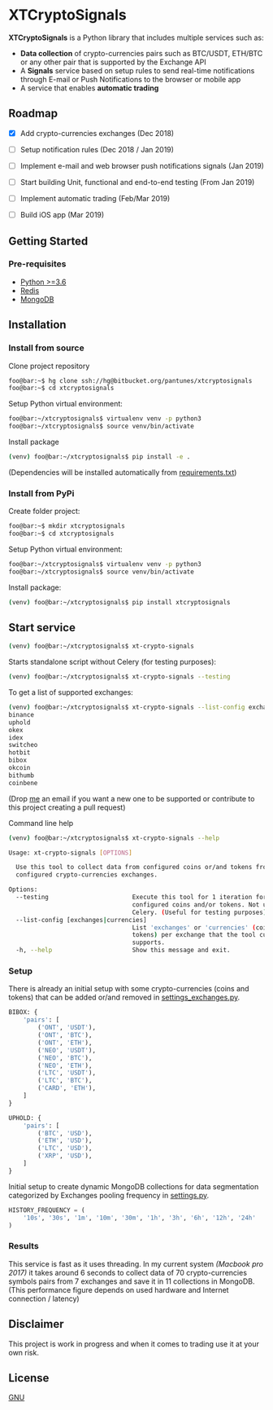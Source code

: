# XTCryptoSignals

**XTCryptoSignals** is a Python library that includes multiple services such as:

* **Data collection** of crypto-currencies pairs such as BTC/USDT, ETH/BTC or any other pair that is supported by the Exchange API
* A **Signals** service based on setup rules to send real-time notifications through E-mail or Push Notifications to the browser or mobile app
* A service that enables **automatic trading**


## Roadmap

* [x] Add crypto-currencies exchanges (Dec 2018)
* [ ] Setup notification rules (Dec 2018 / Jan 2019)
* [ ] Implement e-mail and web browser push notifications signals (Jan 2019)
* [ ] Start building Unit, functional and end-to-end testing (From Jan 2019)
* [ ] Implement automatic trading (Feb/Mar 2019)
* [ ] Build iOS app (Mar 2019)


## Getting Started

### Pre-requisites

* [Python >=3.6](https://www.python.org/downloads)
* [Redis](https://redis.io/download)
* [MongoDB](https://www.mongodb.com)


## Installation

### Install from source
Clone project repository
```bash
foo@bar:~$ hg clone ssh://hg@bitbucket.org/pantunes/xtcryptosignals
foo@bar:~$ cd xtcryptosignals
```

Setup Python virtual environment:
```bash
foo@bar:~/xtcryptosignals$ virtualenv venv -p python3
foo@bar:~/xtcryptosignals$ source venv/bin/activate
```

Install package
```bash
(venv) foo@bar:~/xtcryptosignals$ pip install -e .
```
(Dependencies will be installed automatically from [requirements.txt](requirements.txt))

### Install from PyPi
Create folder project:
```bash
foo@bar:~$ mkdir xtcryptosignals
foo@bar:~$ cd xtcryptosignals
```

Setup Python virtual environment:
```bash
foo@bar:~/xtcryptosignals$ virtualenv venv -p python3
foo@bar:~/xtcryptosignals$ source venv/bin/activate
```

Install package:
```bash
(venv) foo@bar:~/xtcryptosignals$ pip install xtcryptosignals
```


## Start service

```bash
(venv) foo@bar:~/xtcryptosignals$ xt-crypto-signals
```

Starts standalone script without Celery (for testing purposes):
```bash
(venv) foo@bar:~/xtcryptosignals$ xt-crypto-signals --testing
```

To get a list of supported exchanges:
```bash
(venv) foo@bar:~/xtcryptosignals$ xt-crypto-signals --list-config exchanges
binance
uphold
okex
idex
switcheo
hotbit
bibox
okcoin
bithumb
coinbene
```
(Drop [me](mailto:pjmlantunes@gmail.com) an email if you want a new one to be supported or contribute to this project creating a pull request)

Command line help
```bash
(venv) foo@bar:~/xtcryptosignals$ xt-crypto-signals --help

Usage: xt-crypto-signals [OPTIONS]

  Use this tool to collect data from configured coins or/and tokens from
  configured crypto-currencies exchanges.

Options:
  --testing                       Execute this tool for 1 iteration for all
                                  configured coins and/or tokens. Not using
                                  Celery. (Useful for testing purposes)
  --list-config [exchanges|currencies]
                                  List 'exchanges' or 'currencies' (coins or
                                  tokens) per exchange that the tool currently
                                  supports.
  -h, --help                      Show this message and exit.
```

### Setup

There is already an initial setup with some crypto-currencies (coins and tokens) that can be added or/and removed in [settings_exchanges.py](xtcryptosignals/settings_exchanges.py).

```python
BIBOX: {
    'pairs': [
        ('ONT', 'USDT'),
        ('ONT', 'BTC'),
        ('ONT', 'ETH'),
        ('NEO', 'USDT'),
        ('NEO', 'BTC'),
        ('NEO', 'ETH'),
        ('LTC', 'USDT'),
        ('LTC', 'BTC'),
        ('CARD', 'ETH'),
    ]
}

UPHOLD: {
    'pairs': [
        ('BTC', 'USD'),
        ('ETH', 'USD'),
        ('LTC', 'USD'),
        ('XRP', 'USD'),
    ]
}
```

Initial setup to create dynamic MongoDB collections for data segmentation categorized by Exchanges pooling frequency in [settings.py](xtcryptosignals/settings.py).
```python
HISTORY_FREQUENCY = (
    '10s', '30s', '1m', '10m', '30m', '1h', '3h', '6h', '12h', '24h'
)
```

### Results
This service is fast as it uses threading.
In my current system *(Macbook pro 2017)* it takes around 6 seconds to collect data of 70 crypto-currencies symbols pairs from 7 exchanges and save it in 11 collections in MongoDB.
(This performance figure depends on used hardware and Internet connection / latency)

## Disclaimer
This project is work in progress and when it comes to trading use it at your own risk.


## License

[GNU](https://www.gnu.org/licenses/gpl-3.0.en.html)
